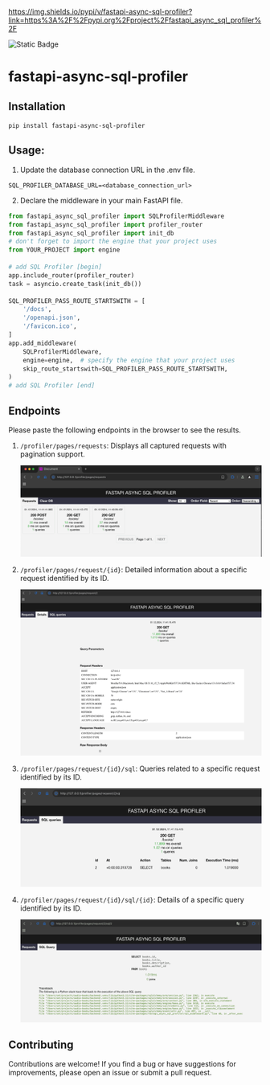 https://img.shields.io/pypi/v/fastapi-async-sql-profiler?link=https%3A%2F%2Fpypi.org%2Fproject%2Ffastapi_async_sql_profiler%2F

![Static Badge](https://img.shields.io/badge/python-3.10_%7C_3.12_%7C_3.13-blue?logo=python&labelColor=white)

# fastapi-async-sql-profiler

## Installation
```shell
pip install fastapi-async-sql-profiler
```
## Usage:
1. Update the database connection URL in the .env file.
```shell
SQL_PROFILER_DATABASE_URL=<database_connection_url>
```
2. Declare the middleware in your main FastAPI file.
```python
from fastapi_async_sql_profiler import SQLProfilerMiddleware
from fastapi_async_sql_profiler import profiler_router
from fastapi_async_sql_profiler import init_db
# don't forget to import the engine that your project uses
from YOUR_PROJECT import engine

# add SQL Profiler [begin]
app.include_router(profiler_router)
task = asyncio.create_task(init_db())

SQL_PROFILER_PASS_ROUTE_STARTSWITH = [
    '/docs',
    '/openapi.json',
    '/favicon.ico',
]
app.add_middleware(
    SQLProfilerMiddleware,
    engine=engine,  # specify the engine that your project uses
    skip_route_startswith=SQL_PROFILER_PASS_ROUTE_STARTSWITH,
)
# add SQL Profiler [end]
``` 

## Endpoints
Please paste the following endpoints in the browser to see the results.
1. `/profiler/pages/requests`: Displays all captured requests with pagination support.

    ![](https://github.com/itzero-ru/fastapi-async-sql-profiler/blob/main/docs/images/request.png)

2. `/profiler/pages/request/{id}`: Detailed information about a specific request identified by its ID.

    ![](https://github.com/itzero-ru/fastapi-async-sql-profiler/blob/main/docs/images/request_detail.png)

3. `/profiler/pages/request/{id}/sql`: Queries related to a specific request identified by its ID.

    ![](https://github.com/itzero-ru/fastapi-async-sql-profiler/blob/main/docs/images/query.png)

4. `/profiler/pages/request/{id}/sql/{id}`: Details of a specific query identified by its ID.

    ![](https://github.com/itzero-ru/fastapi-async-sql-profiler/blob/main/docs/images/query_detail.png)

## Contributing

Contributions are welcome! If you find a bug or have suggestions for improvements, please open an issue or submit a pull request.